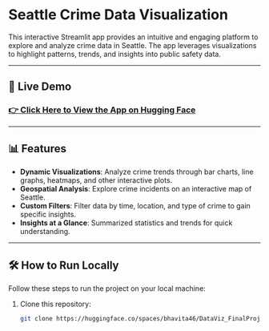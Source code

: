 # Seattle Crime Data Visualization

This interactive Streamlit app provides an intuitive and engaging platform to explore and analyze crime data in Seattle. The app leverages visualizations to highlight patterns, trends, and insights into public safety data.

---

## 🌟 Live Demo

### [👉 Click Here to View the App on Hugging Face](https://huggingface.co/spaces/bhavita46/DataViz_FinalProject_3.1)

---

## 📊 Features

- **Dynamic Visualizations**: Analyze crime trends through bar charts, line graphs, heatmaps, and other interactive plots.
- **Geospatial Analysis**: Explore crime incidents on an interactive map of Seattle.
- **Custom Filters**: Filter data by time, location, and type of crime to gain specific insights.
- **Insights at a Glance**: Summarized statistics and trends for quick understanding.

---

## 🛠️ How to Run Locally

Follow these steps to run the project on your local machine:

1. Clone this repository:
   ```bash
   git clone https://huggingface.co/spaces/bhavita46/DataViz_FinalProject_3.1.git
